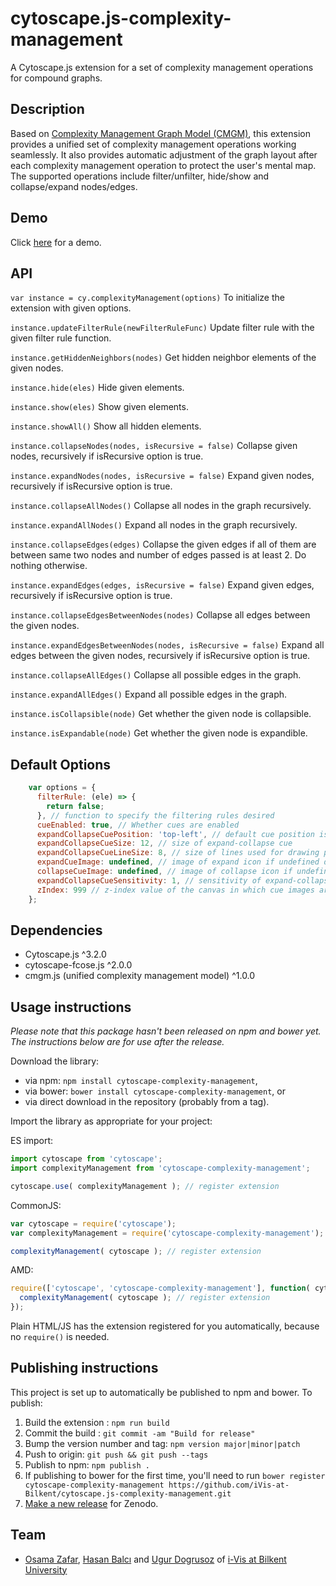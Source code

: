 # cytoscape.js-complexity-management

A Cytoscape.js extension for a set of complexity management operations for compound graphs.

## Description

Based on [Complexity Management Graph Model (CMGM)](https://github.com/iVis-at-Bilkent/cmgm), this extension provides a unified set of complexity management operations working seamlessly. It also provides automatic adjustment of the graph layout after each complexity management operation to protect the user's mental map. The supported operations include filter/unfilter, hide/show and collapse/expand nodes/edges.  

## Demo

Click [here](https://ivis-at-bilkent.github.io/cytoscape.js-complexity-management/demo/demo.html) for a demo.

## API
`var instance = cy.complexityManagement(options)`
To initialize the extension with given options.

`instance.updateFilterRule(newFilterRuleFunc)`
Update filter rule with the given filter rule function.

`instance.getHiddenNeighbors(nodes)`
Get hidden neighbor elements of the given nodes.

`instance.hide(eles)`
Hide given elements.

`instance.show(eles)`
Show given elements.

`instance.showAll()`
Show all hidden elements.

`instance.collapseNodes(nodes, isRecursive = false)`
Collapse given nodes, recursively if isRecursive option is true.

`instance.expandNodes(nodes, isRecursive = false)`
Expand given nodes, recursively if isRecursive option is true.

`instance.collapseAllNodes()`
Collapse all nodes in the graph recursively.

`instance.expandAllNodes()`
Expand all nodes in the graph recursively.

`instance.collapseEdges(edges)`
Collapse the given edges if all of them are between same two nodes and number of edges passed is at least 2. Do nothing otherwise.

`instance.expandEdges(edges, isRecursive = false)`
Expand given edges, recursively if isRecursive option is true.

`instance.collapseEdgesBetweenNodes(nodes)`
Collapse all edges between the given nodes.

`instance.expandEdgesBetweenNodes(nodes, isRecursive = false)`
Expand all edges between the given nodes, recursively if isRecursive option is true.

`instance.collapseAllEdges()`
Collapse all possible edges in the graph.

`instance.expandAllEdges()`
Expand all possible edges in the graph.

`instance.isCollapsible(node)`
Get whether the given node is collapsible.

`instance.isExpandable(node)`
Get whether the given node is expandible.

## Default Options
```javascript
    var options = {
      filterRule: (ele) => {
        return false;
      }, // function to specify the filtering rules desired
      cueEnabled: true, // Whether cues are enabled
      expandCollapseCuePosition: 'top-left', // default cue position is top left you can specify a function per node too
      expandCollapseCueSize: 12, // size of expand-collapse cue
      expandCollapseCueLineSize: 8, // size of lines used for drawing plus-minus icons
      expandCueImage: undefined, // image of expand icon if undefined draw regular expand cue
      collapseCueImage: undefined, // image of collapse icon if undefined draw regular collapse cue
      expandCollapseCueSensitivity: 1, // sensitivity of expand-collapse cues
      zIndex: 999 // z-index value of the canvas in which cue images are drawn
    };
```

## Dependencies
 * Cytoscape.js ^3.2.0
 * cytoscape-fcose.js ^2.0.0
 * cmgm.js (unified complexity management model) ^1.0.0
   
## Usage instructions
*Please note that this package hasn't been released on npm and bower yet. The instructions below are for use after the release.*

Download the library:
 * via npm: `npm install cytoscape-complexity-management`,
 * via bower: `bower install cytoscape-complexity-management`, or
 * via direct download in the repository (probably from a tag).

Import the library as appropriate for your project:

ES import:

```js
import cytoscape from 'cytoscape';
import complexityManagement from 'cytoscape-complexity-management';

cytoscape.use( complexityManagement ); // register extension
```

CommonJS:
```js
var cytoscape = require('cytoscape');
var complexityManagement = require('cytoscape-complexity-management');

complexityManagement( cytoscape ); // register extension
```

AMD:
```js
require(['cytoscape', 'cytoscape-complexity-management'], function( cytoscape, complexityManagement ){
  complexityManagement( cytoscape ); // register extension
});
```

Plain HTML/JS has the extension registered for you automatically, because no `require()` is needed.

## Publishing instructions

This project is set up to automatically be published to npm and bower.  To publish:

1. Build the extension : `npm run build`
1. Commit the build : `git commit -am "Build for release"`
1. Bump the version number and tag: `npm version major|minor|patch`
1. Push to origin: `git push && git push --tags`
1. Publish to npm: `npm publish .`
1. If publishing to bower for the first time, you'll need to run `bower register cytoscape-complexity-management https://github.com/iVis-at-Bilkent/cytoscape.js-complexity-management.git`
1. [Make a new release](https://github.com/iVis-at-Bilkent/cytoscape.js-complexity-management/releases/new) for Zenodo.

## Team

  * [Osama Zafar](https://github.com/osamazafar980), [Hasan Balcı](https://github.com/hasanbalci) and [Ugur Dogrusoz](https://github.com/ugurdogrusoz) of [i-Vis at Bilkent University](http://www.cs.bilkent.edu.tr/~ivis)
